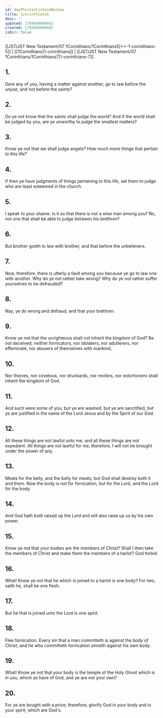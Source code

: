 ```yaml
---
id: depfhxi5zaljz6zsm9wzoaw
title: 1corinthians6
desc: ''
updated: 1704669006602
created: 1704669006602
isDir: false
---
```

[[JST/JST New Testament/07 1Corinthians/1Corinthians5|<<-1-corinthians-5]] | [[1Corinthians|1-corinthians]] | [[JST/JST New Testament/07 1Corinthians/1Corinthians7|1-corinthians-7]]
## 1.
Dare any of you, having a matter against another, go to law before the unjust, and not before the saints?
## 2.
Do ye not know that the saints shall judge the world? And if the world shall be judged by you, are ye unworthy to judge the smallest matters?
## 3.
Know ye not that we shall judge angels? How much more things that pertain to this life?
## 4.
If then ye have judgments of things pertaining to this life, set them to judge who are least esteemed in the church.
## 5.
I speak to your shame. Is it so that there is not a wise man among you? No, not one that shall be able to judge between his brethren?
## 6.
But brother goeth to law with brother, and that before the unbelievers.
## 7.
Now, therefore, there is utterly a fault among you because ye go to law one with another. Why do ye not rather take wrong? Why do ye not rather suffer yourselves to be defrauded?
## 8.
Nay, ye do wrong and defraud, and that your brethren.
## 9.
Know ye not that the unrighteous shall not inherit the kingdom of God? Be not deceived; neither fornicators, nor idolaters, nor adulterers, nor effeminate, nor abusers of themselves with mankind,
## 10.
Nor thieves, nor covetous, nor drunkards, nor revilers, nor extortioners shall inherit the kingdom of God.
## 11.
And such were some of you; but ye are washed, but ye are sanctified, but ye are justified in the name of the Lord Jesus and by the Spirit of our God.
## 12.
All these things are not lawful unto me, and all these things are not expedient. All things are not lawful for me, therefore, I will not be brought under the power of any.
## 13.
Meats for the belly, and the belly for meats; but God shall destroy both it and them. Now the body is not for fornication, but for the Lord, and the Lord for the body.
## 14.
And God hath both raised up the Lord and will also raise up us by his own power.
## 15.
Know ye not that your bodies are the members of Christ? Shall I then take the members of Christ and make them the members of a harlot? God forbid.
## 16.
What! Know ye not that he which is joined to a harlot is one body? For two, saith he, shall be one flesh.
## 17.
But he that is joined unto the Lord is one spirit.
## 18.
Flee fornication. Every sin that a man committeth is against the body of Christ, and he who committeth fornication sinneth against his own body.
## 19.
What! Know ye not that your body is the temple of the Holy Ghost which is in you, which ye have of God, and ye are not your own?
## 20.
For ye are bought with a price; therefore, glorify God in your body and in your spirit, which are God\'s.

